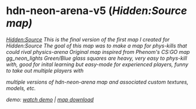 # hdn-neon-arena-v5 (<i>Hidden:Source map<i>)
[Hidden:Source](https://www.hidden-source.com/)
This is the final version of the first map I created for Hidden:Source
The goal of this map was to make a map for phys-kills that could rival physics-arena
Original map inspired from Phenom's CS:GO map gg_neon_lights
Green/Blue glass squares are heavy, very easy to phys-kill with, good for inital learning but easy-mode for experienced players, funny to take out multiple players with

multiple versions of hdn-neon-arena map and associated custom textures, models, etc.

demo:
[watch demo](https://www.linkedin.com/posts/steve-pesce_i-found-a-map-that-i-created-for-hiddensource-activity-6708802651934494720-ogA2) | [map download](https://github.com/sPesce/hdn-neon-arena/blob/master/hdn_neon_v_5.bsp)

